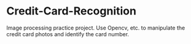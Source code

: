 # Credit-Card-Recognition
Image processing practice project. Use Opencv, etc. to manipulate the credit card photos and identify the card number.
